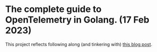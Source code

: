 # The complete guide to OpenTelemetry in Golang. (17 Feb 2023)

This project reflects following along (and tinkering with) [this blog post](https://www.komu.engineer/blogs/11/opentelemetry-and-go).